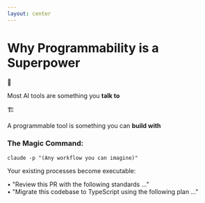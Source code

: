 ```yaml
---
layout: center
---
```


# Why Programmability is a Superpower

<v-clicks>

<div class="grid grid-cols-2 gap-8 mb-12">
  <div class="text-center">
    <div class="text-6xl mb-4">💬</div>
    <p class="text-xl">Most AI tools are something you <strong class="text-blue-400">talk to</strong></p>
  </div>
  <div class="text-center">
    <div class="text-6xl mb-4">🏗️</div>
    <p class="text-xl">A programmable tool is something you can <strong class="text-green-400">build with</strong></p>
  </div>
</div>

<div class="bg-gray-800/20 rounded-lg p-6 mb-8 flex flex-col items-center">
  <h3 class="text-xl font-semibold mb-2">The Magic Command:</h3>
  <code class="text-2xl text-green-600">claude -p "(Any workflow you can imagine)"</code>
</div>

<div class="text-xl">
  <p class="mb-4">Your existing processes become executable:</p>
  <div class="space-y-3 text-lg">
    <div>• "Review this PR with the following standards ..."</div>
    <div>• "Migrate this codebase to TypeScript using the following plan ..."</div>
  </div>
</div>

</v-clicks>

<!--
So what does 'programmable' actually mean? 

It means you can call Claude Code from a command line, just like any other program. 

You can wrap it in a script. 

This fundamentally changes your relationship with the tool. 

You're no longer just *chatting* with an AI; you're *automating* it. 

You're building its intelligence directly into your own workflows.
-->
